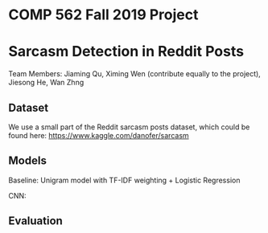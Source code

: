 # COMP 562 Fall 2019 Project
# Sarcasm Detection in Reddit Posts

Team Members:
Jiaming Qu, Ximing Wen (contribute equally to the project), Jiesong He, Wan Zhng

## Dataset

We use a small part of the Reddit sarcasm posts dataset, which could be found here: https://www.kaggle.com/danofer/sarcasm

## Models
Baseline: Unigram model with TF-IDF weighting + Logistic Regression

CNN: 

## Evaluation

